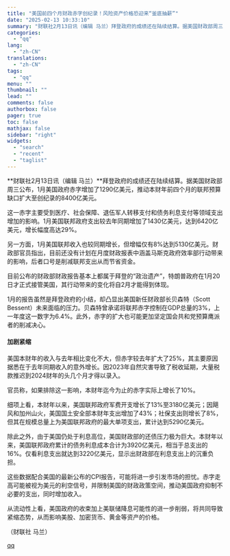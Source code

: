```yaml
---
title: "美国前四个月财政赤字创纪录！风险资产价格恐迎来“釜底抽薪”"
date: "2025-02-13 10:33:10"
summary: "财联社2月13日讯（编辑 马兰）拜登政府的成绩还在陆续结算。据美国财政部周三公布，1月美国政府赤字增..."
categories:
  - "qq"
lang:
  - "zh-CN"
translations:
  - "zh-CN"
tags:
  - "qq"
menu: ""
thumbnail: ""
lead: ""
comments: false
authorbox: false
pager: true
toc: false
mathjax: false
sidebar: "right"
widgets:
  - "search"
  - "recent"
  - "taglist"
---
```


**财联社2月13日讯（编辑 马兰）**拜登政府的成绩还在陆续结算。据美国财政部周三公布，1月美国政府赤字增加了1290亿美元，推动本财年前四个月的联邦预算缺口扩大至创纪录的8400亿美元。

这一赤字主要受到医疗、社会保障、退伍军人转移支付和债务利息支付等领域支出增加的影响。1月美国联邦政府支出较去年同期增加了1430亿美元，达到6420亿美元，增长幅度高达29%。

另一方面，1月美国联邦收入也较同期增长，但增幅仅有8%达到5130亿美元。财政部官员指出，目前还没有计划在月度财政报表中涵盖马斯克政府效率部行动带来的影响，后者口号是削减联邦支出从而节省资金。

目前公布的财政部财政报告基本上都属于拜登的“政治遗产”，特朗普政府在1月20日才正式接管美国，其行动带来的变化将自2月才能得到体现。

1月的报告虽然是拜登政府的小结，却凸显出美国新任财政部长贝森特（Scott Bessent）未来面临的压力。贝森特曾承诺将联邦赤字控制在GDP总量的3%，上一年度这一数字为6.4%。此外，赤字的扩大也可能更加坚定国会共和党预算鹰派者的削减决心。

#### 加剧紧缩

美国本财年的收入与去年相比变化不大，但赤字较去年扩大了25%，其主要原因据悉在于去年同期收入的意外增长。因2023年自然灾害导致了税收延期，大量税款推迟到2024财年的头几个月才得以录入。

官员称，如果排除这一影响，本财年迄今为止的赤字实际上增长了10%。

细项上看，本财年以来，美国联邦政府军费开支增长了13%至3180亿美元；因飓风和加州山火，美国国土安全部本财年支出增加了43%；社保支出则增长了8%，但其在规模总量上为美国联邦政府的最大单项支出，累计达到5290亿美元。

除此之外，由于美国仍处于利息高位，美国财政部的还债压力极为巨大。本财年以来，美国联邦政府累计的债务利息成本合计为3920亿美元，相当于总支出的16%。仅看利息支出就达到3220亿美元，显示出财政部在利息支出上的沉重负担。

这些数据配合美国的最新公布的CPI报告，可能将进一步引发市场的担忧。赤字走高可能被视为美元的利空信号，并限制美国的财政政策空间，推动美国政府抑制不必要的支出，同时增加收入。

从流动性上看，美国政府的收束加上美联储降息可能性的进一步削弱，将共同导致紧缩态势，从而影响美股、加密货币、黄金等资产的价格。

（财联社 马兰）

[qq](https://new.qq.com/rain/a/20250213A02P2P00)
